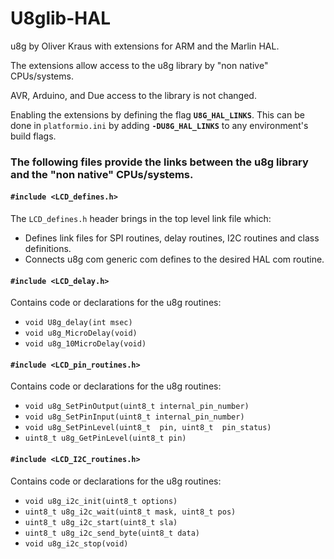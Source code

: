 # U8glib-HAL

u8g by Oliver Kraus with extensions for ARM and the Marlin HAL.

The extensions allow access to the u8g library by "non native" CPUs/systems.

AVR, Arduino, and Due access to the library is not changed.

Enabling the extensions by defining the flag **`U8G_HAL_LINKS`**. This can be done in `platformio.ini` by adding **`-DU8G_HAL_LINKS`** to any environment's build flags.

### The following files provide the links between the u8g library and the "non native" CPUs/systems.

#### `#include <LCD_defines.h>`
The `LCD_defines.h` header brings in the top level link file which:
- Defines link files for SPI routines, delay routines, I2C routines and class definitions.
- Connects u8g com generic com defines to the desired HAL com routine.

#### `#include <LCD_delay.h>`
Contains code or declarations for the u8g routines:
- `void U8g_delay(int msec)`
- `void u8g_MicroDelay(void)`
- `void u8g_10MicroDelay(void)`

#### `#include <LCD_pin_routines.h>`
Contains code or declarations for the u8g routines:
- `void u8g_SetPinOutput(uint8_t internal_pin_number)`
- `void u8g_SetPinInput(uint8_t internal_pin_number)`
- `void u8g_SetPinLevel(uint8_t  pin, uint8_t  pin_status)`
- `uint8_t u8g_GetPinLevel(uint8_t pin)`

#### `#include <LCD_I2C_routines.h>`
Contains code or declarations for the u8g routines:
- `void u8g_i2c_init(uint8_t options)`
- `uint8_t u8g_i2c_wait(uint8_t mask, uint8_t pos)`
- `uint8_t u8g_i2c_start(uint8_t sla)`
- `uint8_t u8g_i2c_send_byte(uint8_t data)`
- `void u8g_i2c_stop(void)`
